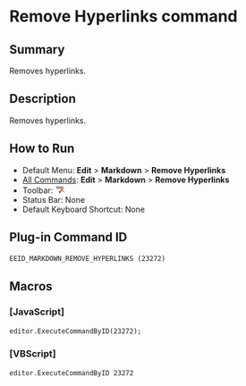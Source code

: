 # Remove Hyperlinks command

## Summary

Removes hyperlinks.

## Description

Removes hyperlinks.

## How to Run

- Default Menu: **Edit** \> **Markdown** \> **Remove Hyperlinks**
- [All Commands](../tools/all_commands): **Edit** \> **Markdown** \> **Remove Hyperlinks**
- Toolbar: ![](../../images/remove_hyperlinks.png)
- Status Bar: None
- Default Keyboard Shortcut: None

## Plug-in Command ID

```
EEID_MARKDOWN_REMOVE_HYPERLINKS (23272)
```

## Macros

### \[JavaScript\]

```
editor.ExecuteCommandByID(23272);
```

### \[VBScript\]

```
editor.ExecuteCommandByID 23272
```
